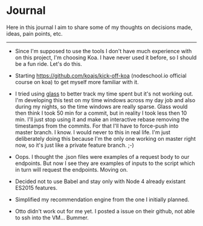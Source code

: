 Journal
=======

Here in this journal I aim to share some of my thoughts on decisions made, ideas, pain points, etc.

---

* Since I'm supposed to use the tools I don't have much experience with on this project, I'm choosing Koa. I have never used it before, so I should be a fun ride. Let's do this.

* Starting https://github.com/koajs/kick-off-koa (nodeschool.io official course on koa) to get myself more familiar with it.

* I tried using [glass](https://github.com/timeglass/glass) to better track my time spent but it's not working out. I'm developing this test on my time windows across my day job and also during my nights, so the time windows are really sparse. Glass would then think I took 50 min for a commit, but in reality I took less then 10 min. I'll just stop using it and make an interactive rebase removing the timestamps from the commits. For that I'll have to force-push into master branch. I know. I would never to this in real life. I'm just deliberately doing this because I'm the only one working on master right now, so it's just like a private feature branch. ;-)

* Oops. I thought the .json files were examples of a request body to our endpoints. But now I see they are examples of inputs to the script which in turn will request the endpoints. Moving on.

* Decided not to use Babel and stay only with Node 4 already existant ES2015 features.

* Simplified my recommendation engine from the one I initially planned.

* Otto didn't work out for me yet. I posted a issue on their github, not able to ssh into the VM... Bummer.
